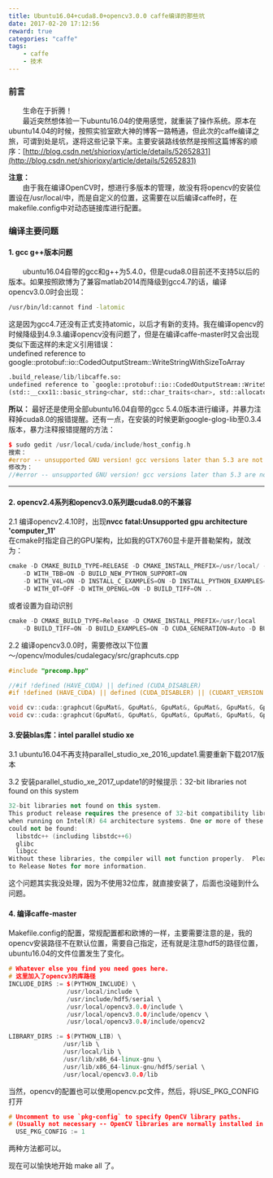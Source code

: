 ```yaml
---
title: Ubuntu16.04+cuda8.0+opencv3.0.0 caffe编译的那些坑
date: 2017-02-20 17:12:56
reward: true
categories: "caffe"
tags:
	- caffe
	- 技术
---
```

### 前言
&emsp;&emsp;生命在于折腾！  
&emsp;&emsp;最近突然想体验一下ubuntu16.04的使用感觉，就重装了操作系统。原本在ubuntu14.04的时候，按照实验室欧大神的博客一路畅通，但此次的caffe编译之旅，可谓到处是坑，遂将这些记录下来。主要安装路线依然是按照这篇博客的顺序：[http://blog.csdn.net/shiorioxy/article/details/52652831](http://blog.csdn.net/shiorioxy/article/details/52652831)  

**注意：**  
&emsp;&emsp;由于我在编译OpenCV时，想进行多版本的管理，故没有将opencv的安装位置设在/usr/local/中，而是自定义的位置，这需要在以后编译caffe时，在makefile.config中对动态链接库进行配置。

<!--more-->

### 编译主要问题  
#### 1. gcc g++版本问题  
&emsp;&emsp;ubuntu16.04自带的gcc和g++为5.4.0，但是cuda8.0目前还不支持5以后的版本。如果按照欧博为了兼容matlab2014而降级到gcc4.7的话，编译opencv3.0.0时会出现：  
``` bash
/usr/bin/ld:cannot find -latomic
```  
这是因为gcc4.7还没有正式支持atomic，以后才有新的支持。我在编译opencv的时候降级到4.9.3.编译opencv没有问题了，但是在编译caffe-master时又会出现类似下面这样的未定义引用错误：  
undefined reference to google::protobuf::io::CodedOutputStream::WriteStringWithSizeToArray   
``` python
.build_release/lib/libcaffe.so:   
undefined reference to `google::protobuf::io::CodedOutputStream::WriteStringWithSizeToArray  
(std::__cxx11::basic_string<char, std::char_traits<char>, std::allocator<char> > const&, unsigned char*)'  
```  
**所以：**
最好还是使用全部ubuntu16.04自带的gcc 5.4.0版本进行编译，并暴力注释掉cuda8.0的报错提醒。还有一点，在安装的时候更新google-glog-lib至0.3.4版本，暴力注释报错提醒的方法：
``` cpp
$ sudo gedit /usr/local/cuda/include/host_config.h  
搜索：  
#error -- unsupported GNU version! gcc versions later than 5.3 are not supported!  
修改为：  
//#error -- unsupported GNU version! gcc versions later than 5.3 are not supported!  
```    
---
#### 2. opencv2.4系列和opencv3.0系列跟cuda8.0的不兼容  
2.1 编译opencv2.4.10时，出现**nvcc fatal:Unsupported gpu architecture 'computer_11'**  
在cmake时指定自己的GPU架构，比如我的GTX760显卡是开普勒架构，就改为：  
``` cpp
cmake -D CMAKE_BUILD_TYPE=RELEASE -D CMAKE_INSTALL_PREFIX=/usr/local/ -D CUDA_GENERATION=Kepler   
    -D WITH_TBB=ON -D BUILD_NEW_PYTHON_SUPPORT=ON     
    -D WITH_V4L=ON -D INSTALL_C_EXAMPLES=ON -D INSTALL_PYTHON_EXAMPLES=ON -D BUILD_EXAMPLES=ON   
    -D WITH_QT=OFF -D WITH_OPENGL=ON -D BUILD_TIFF=ON ..    
```  
或者设置为自动识别  
``` cpp
cmake -D CMAKE_BUILD_TYPE=Release -D CMAKE_INSTALL_PREFIX=/usr/local   
    -D BUILD_TIFF=ON -D BUILD_EXAMPLES=ON -D CUDA_GENERATION=Auto -D BUILD_NEW_PYTHON_SUPPORT=ON ..
```  

2.2 编译opencv3.0.0时，需要修改以下位置～/opencv/modules/cudalegacy/src/graphcuts.cpp  
``` cpp
#include "precomp.hpp"

//#if !defined (HAVE_CUDA) || defined (CUDA_DISABLER)
#if !defined (HAVE_CUDA) || defined (CUDA_DISABLER) || (CUDART_VERSION >= 8000)

void cv::cuda::graphcut(GpuMat&, GpuMat&, GpuMat&, GpuMat&, GpuMat&, GpuMat&, GpuMat&, Stream&) { throw_no_cuda(); }
void cv::cuda::graphcut(GpuMat&, GpuMat&, GpuMat&, GpuMat&, GpuMat&, GpuMat&, GpuMat&, GpuMat&, GpuMat&, GpuMat&, GpuMat&, Stream&) { throw_no_cuda(); }
```  

#### 3.安装blas库：intel parallel studio xe   

3.1 ubuntu16.04不再支持parallel_studio_xe_2016_update1.需要重新下载2017版本  

3.2 安装parallel_studio_xe_2017_update1的时候提示：32-bit libraries not found on this system  
``` cpp
32-bit libraries not found on this system.  
This product release requires the presence of 32-bit compatibility libraries  
when running on Intel(R) 64 architecture systems. One or more of these libraries  
could not be found:  
  libstdc++ (including libstdc++6)  
  glibc  
  libgcc  
Without these libraries, the compiler will not function properly.  Please refer   
to Release Notes for more information.  
```  
这个问题其实我没处理，因为不使用32位库，就直接安装了，后面也没碰到什么问题。   

#### 4. 编译caffe-master   
Makefile.config的配置，常规配置都和欧博的一样，主要需要注意的是，我的opencv安装路径不在默认位置，需要自己指定，还有就是注意hdf5的路径位置，ubuntu16.04的文件位置发生了变化。   
``` cpp
# Whatever else you find you need goes here.  
# 这里加入了opencv3的库路径  
INCLUDE_DIRS := $(PYTHON_INCLUDE) \  
                /usr/local/include \  
                /usr/include/hdf5/serial \  
                /usr/local/opencv3.0.0/include \  
                /usr/local/opencv3.0.0/include/opencv \  
                /usr/local/opencv3.0.0/include/opencv2  

LIBRARY_DIRS := $(PYTHON_LIB) \  
               /usr/lib \  
               /usr/local/lib \  
               /usr/lib/x86_64-linux-gnu \  
               /usr/lib/x86_64-linux-gnu/hdf5/serial \  
               /usr/local/opencv3.0.0/lib   
```  
当然，opencv的配置也可以使用opencv.pc文件，然后，将USE_PKG_CONFIG打开    
``` cpp
# Uncomment to use `pkg-config` to specify OpenCV library paths.  
# (Usually not necessary -- OpenCV libraries are normally installed in one of the above $LIBRARY_DIRS.)  
  USE_PKG_CONFIG := 1   
```   
两种方法都可以。

现在可以愉快地开始 make all 了。
